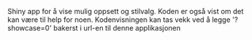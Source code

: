 Shiny app for å vise mulig oppsett og stilvalg. Koden er også vist om det kan være til help for noen. Kodenvisningen kan tas vekk ved å legge '?showcase=0' bakerst i url-en til denne applikasjonen
